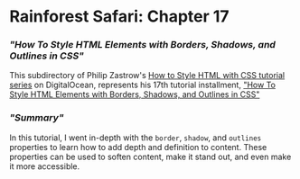 # __Rainforest Safari: Chapter 17__

### _"How To Style HTML Elements with Borders, Shadows, and Outlines in CSS"_

This subdirectory of Philip Zastrow's [How to Style HTML with CSS tutorial series](https://www.digitalocean.com/community/tutorial_series/how-to-style-html-with-css) on DigitalOcean, represents his 17th tutorial installment, ["How To Style HTML Elements with Borders, Shadows, and Outlines in CSS"](https://www.digitalocean.com/community/tutorials/how-to-style-html-elements-with-borders-shadows-and-outlines-in-css)

### _"Summary"_

In this tutorial, I went in-depth with the `border`, `shadow`, and `outlines` properties to learn how to add depth and definition to content. These properties can be used to soften content, make it stand out, and even make it more accessible.

